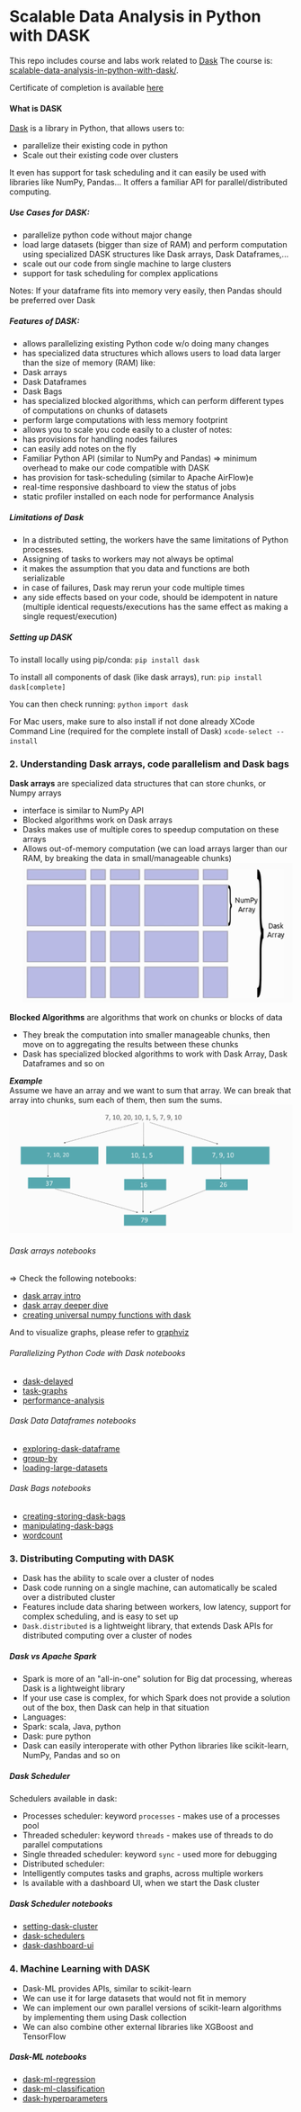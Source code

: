 # Scalable Data Analysis in Python with DASK

This repo includes course and labs work related to [Dask](https://dask.org/)
 The course is: [scalable-data-analysis-in-python-with-dask/](https://www.udemy.com/course/scalable-data-analysis-in-python-with-dask/).


Certificate of completion is available [here](certificate/Dask-Udemy_Certificate-20200928.jpg)



#### What is DASK
[Dask](https://dask.org/) is a library in Python, that allows users to:
- parallelize their existing code in python
- Scale out their existing code over clusters

It even has support for task scheduling and it can easily be used with libraries like NumPy, Pandas...
It offers a familiar API for parallel/distributed computing.

##### Use Cases for DASK:
- parallelize python code without major change
- load large datasets (bigger than size of RAM) and perform computation using specialized DASK structures like Dask arrays, Dask Dataframes,...
- scale out our code from single machine to large clusters
- support for task scheduling for complex applications

Notes: If your dataframe fits into memory very easily, then Pandas should be preferred over Dask


##### Features of DASK:
- allows parallelizing existing Python code w/o doing many changes
- has specialized data structures which allows users to load data larger than the size of memory (RAM) like:
 - Dask arrays
 - Dask Dataframes
 - Dask Bags
- has specialized blocked algorithms, which can perform different types of computations on chunks of datasets
- perform large computations with less memory footprint
- allows you to scale you code easily to a cluster of notes:
 - has provisions for handling nodes failures
 - can easily add notes on the fly
- Familiar Python API (similar to NumPy and Pandas) => minimum overhead to make our code compatible with DASK
- has provision for task-scheduling (similar to Apache AirFlow)e
- real-time responsive dashboard to view the status of jobs
- static profiler installed on each node for performance Analysis

##### Limitations of Dask
- In a distributed setting, the workers have the same limitations of Python processes.
- Assigning of tasks to workers may not always be optimal
- it makes the assumption that you data and functions are both serializable
- in case of failures, Dask may rerun your code multiple times
- any side effects based on your code, should be idempotent in nature (multiple identical requests/executions has the same effect as making a single request/execution)

##### Setting up DASK
To install locally using pip/conda:
`pip install dask`

To install all components of dask (like dask arrays), run:
`pip install dask[complete]`

You can then check running:
`python`
`import dask`

For Mac users, make sure to also install if not done already XCode Command Line (required for the complete install of Dask)
`xcode-select --install`

### 2. Understanding Dask arrays, code parallelism and Dask bags

**Dask arrays** are specialized data structures that can store chunks, or Numpy arrays
- interface is similar to NumPy API
- Blocked algorithms work on Dask arrays
- Dasks makes use of multiple cores to speedup computation on these arrays
- Allows out-of-memory computation (we can load arrays larger than our RAM, by breaking the data in small/manageable chunks)  
![dask array](images/dask-array.png)

**Blocked Algorithms** are algorithms that work on chunks or blocks of data
- They break the computation into smaller manageable chunks, then move on to aggregating the results between these chunks
- Dask has specialized blocked algorithms to work with Dask Array, Dask Dataframes and so on

***Example***  
Assume we have an array and we want to sum that array.
We can break that array into chunks, sum each of them, then sum the sums.
![array](images/sum_array.png)


###### Dask arrays notebooks
=> Check the following notebooks:
 - [dask array intro](notebooks/2-dask-arrays/intro-dask-arrays.ipynb)
 - [dask array deeper dive](notebooks/2-dask-arrays/digging-deeper-into-dask-arrays.ipynb)
 - [creating universal numpy functions with dask](notebooks/2-dask-arrays/universal-nympy-functions-with-dask.ipynb)


And to visualize graphs, please refer to [graphviz](https://docs.dask.org/en/latest/graphviz.html)

###### Parallelizing Python Code with Dask notebooks
- [dask-delayed](notebooks/3-code-parallelism/dask-delayed.ipynb)
- [task-graphs](notebooks/3-code-parallelism/task-graphs.ipynb)
- [performance-analysis](notebooks/3-code-parallelism/performance-analysis.ipynb)

###### Dask Data Dataframes notebooks
- [exploring-dask-dataframe](notebooks/4-dask-dataframe/exploring-dask-dataframe.ipynb)
- [group-by](notebooks/4-dask-dataframe/dask-groupby.ipynb)
- [loading-large-datasets](notebooks/4-dask-dataframe/dask-loading-large-data.ipynb)

###### Dask Bags notebooks
 - [creating-storing-dask-bags](notebooks/5-dask-bags/creating-storing-dask-bags.ipynb)
 - [manipulating-dask-bags](notebooks/5-dask-bags/manipulating-dask-bags.ipynb)
 - [wordcount](notebooks/5-dask-bags/wordcount.ipynb)


### 3. Distributing Computing with DASK
 - Dask has the ability to scale over a cluster of nodes
 - Dask code running on a single machine, can automatically be scaled over a distributed cluster
 - Features include data sharing between workers, low latency, support for complex scheduling, and is easy to set up
 - `Dask.distributed` is a lightweight library, that extends Dask APIs for distributed computing over a cluster of nodes

##### Dask vs Apache Spark
 - Spark is more of an "all-in-one" solution for Big dat processing, whereas Dask is a lightweight library
 - If your use case is complex, for which Spark does not provide a solution out of the box, then Dask can help in that situation
 - Languages:
  - Spark: scala, Java, python
  - Dask: pure python
 - Dask can easily interoperate with other Python libraries like scikit-learn, NumPy, Pandas and so on

##### Dask Scheduler
Schedulers available in dask:
 - Processes scheduler: keyword `processes` - makes use of a processes pool
 - Threaded scheduler: keyword `threads` - makes use of threads to do parallel computations
 - Single threaded scheduler: keyword `sync` - used more for debugging
 - Distributed scheduler:
  - Intelligently computes tasks and graphs, across multiple workers
  - Is available with a dashboard UI, when we start the Dask cluster

##### Dask Scheduler notebooks
   - [setting-dask-cluster](notebooks/6-distribute-computing/setting-dask-cluster.ipynb)
   - [dask-schedulers](notebooks/6-distribute-computing/dask-schedulers.ipynb)
   - [dask-dashboard-ui](notebooks/6-distribute-computing/dask-dashboard-ui.ipynb)


### 4. Machine Learning with DASK
- Dask-ML provides APIs, similar to scikit-learn
- We can use it for large datasets that would not fit in memory
- We can implement our own parallel versions of scikit-learn algorithms by implementing them using Dask collection
- We can also combine other external libraries like XGBoost and TensorFlow


##### Dask-ML notebooks
   - [dask-ml-regression](7-dask-machine-learning/dask-ml-regression.ipynb)
   - [dask-ml-classification](7-dask-machine-learning/dask-ml-classification.ipynb)
   - [dask-hyperparameters](7-dask-machine-learning/dask-hyperparameters.ipynb)
